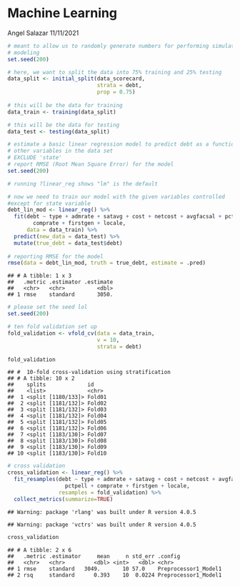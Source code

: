 Machine Learning
================
Angel Salazar
11/11/2021

``` r
# meant to allow us to randomly generate numbers for performing simulation and 
# modeling
set.seed(200)

# here, we want to split the data into 75% training and 25% testing
data_split <- initial_split(data_scorecard,
                            strata = debt, 
                            prop = 0.75)
                            
# this will be the data for training
data_train <- training(data_split)

# this will be the data for testing
data_test <- testing(data_split)
```

``` r
# estimate a basic linear regression model to predict debt as a function of all
# other variables in the data set
# EXCLUDE 'state'
# report RMSE (Root Mean Square Error) for the model
set.seed(200)

# running ?linear_reg shows "lm" is the default

# now we need to train our model with the given variables controlled 
#except for state variable
debt_lin_mod <- linear_reg() %>%
  fit(debt ~ type + admrate + satavg + cost + netcost + avgfacsal + pctpell +
        comprate + firstgen + locale, 
      data = data_train) %>%
  predict(new_data = data_test) %>%
  mutate(true_debt = data_test$debt)
  
# reporting RMSE for the model
rmse(data = debt_lin_mod, truth = true_debt, estimate = .pred)
```

    ## # A tibble: 1 x 3
    ##   .metric .estimator .estimate
    ##   <chr>   <chr>          <dbl>
    ## 1 rmse    standard       3050.

``` r
# please set the seed lol
set.seed(200)

# ten fold validation set up
fold_validation <- vfold_cv(data = data_train, 
                            v = 10, 
                            strata = debt)

fold_validation
```

    ## #  10-fold cross-validation using stratification 
    ## # A tibble: 10 x 2
    ##    splits             id    
    ##    <list>             <chr> 
    ##  1 <split [1180/133]> Fold01
    ##  2 <split [1181/132]> Fold02
    ##  3 <split [1181/132]> Fold03
    ##  4 <split [1181/132]> Fold04
    ##  5 <split [1181/132]> Fold05
    ##  6 <split [1181/132]> Fold06
    ##  7 <split [1183/130]> Fold07
    ##  8 <split [1183/130]> Fold08
    ##  9 <split [1183/130]> Fold09
    ## 10 <split [1183/130]> Fold10

``` r
# cross validation 
cross_validation <- linear_reg() %>%
  fit_resamples(debt ~ type + admrate + satavg + cost + netcost + avgfacsal + 
                  pctpell + comprate + firstgen + locale, 
                resamples = fold_validation) %>%
  collect_metrics(summarize=TRUE)
```

    ## Warning: package 'rlang' was built under R version 4.0.5

    ## Warning: package 'vctrs' was built under R version 4.0.5

``` r
cross_validation
```

    ## # A tibble: 2 x 6
    ##   .metric .estimator     mean     n std_err .config             
    ##   <chr>   <chr>         <dbl> <int>   <dbl> <chr>               
    ## 1 rmse    standard   3049.       10 57.0    Preprocessor1_Model1
    ## 2 rsq     standard      0.393    10  0.0224 Preprocessor1_Model1
